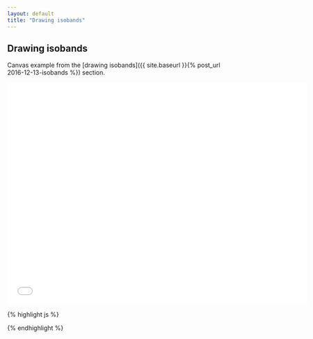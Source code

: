 ```yaml
---
layout: default
title: "Drawing isobands"
---
```

Drawing isobands
----------------
Canvas example from the [drawing isobands]({{ site.baseurl }}{% post_url 2016-12-13-isobands %}) section.

<iframe frameborder="no" border="0" scrolling="no" marginwidth="0" marginheight="0" width="690" height="510" src="{{ site.baseurl }}/code_samples/isobands.html"></iframe>

{% highlight js %}
<!DOCTYPE html>
<meta charset="utf-8">
<style>

</style>
<body>

<script src="https://d3js.org/d3.v4.min.js"></script>
<script src="geotiff.min.js"></script>
<script src="raster-marching-squares.min.js"></script>
<script src="http://d3js.org/topojson.v1.min.js"></script>
<script src="https://d3js.org/d3-scale-chromatic.v1.min.js"></script>

<script>
var width = 680,
    height = 500;
var projection = d3.geoAzimuthalEqualArea()
    .rotate([-55.5, -24])
    .scale(1100);

var canvas = d3.select("body").append("canvas")
    .attr("width", width)
    .attr("height", height);

var context = canvas.node().getContext("2d");
d3.request("tz850.tiff")
  .responseType('arraybuffer')
  .get(function(error, tiffData){
d3.json("world-110m.json", function(error, topojsonData) {
  var countries = topojson.feature(topojsonData, topojsonData.objects.countries);
  var path = d3.geoPath()
      .projection(projection).context(context);

  var tiff = GeoTIFF.parse(tiffData.response);
  var image = tiff.getImage();
  var rasters = image.readRasters();
  var tiepoint = image.getTiePoints()[0];
  var pixelScale = image.getFileDirectory().ModelPixelScale;
  var geoTransform = [tiepoint.x, pixelScale[0], 0, tiepoint.y, 0, -1*pixelScale[1]];

  var tempData = new Array(image.getHeight());
  for (var j = 0; j<image.getHeight(); j++){
      tempData[j] = new Array(image.getWidth());
      for (var i = 0; i<image.getWidth(); i++){
          tempData[j][i] = rasters[1][i + j*image.getWidth()];
      }
  }

  context.beginPath();
  context.fillStyle = "#aaa";
  path(countries);
  context.fill();

  var intervalsTemp = [14,17,20,23,26,29, 32, 35, 38];
  var bandsTemp = rastertools.isobands(tempData, geoTransform, intervalsTemp);
  var colorScale = d3.scaleSequential(d3.interpolateRdBu)
      .domain([38, 14]);
  bandsTemp.features.forEach(function(d, i) {
      context.beginPath();
      context.globalAlpha = 0.8;
      context.fillStyle = colorScale(intervalsTemp[i]);
      path(d);
      context.fill();
  });

  context.beginPath();
    context.strokeStyle = "#000";
    context.lineWidth = 1.5;
    context.globalAlpha = 0.5;
    path(countries);
    context.stroke();

});
});
</script>

</body>
{% endhighlight %}
